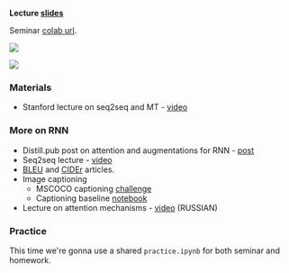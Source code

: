 __Lecture [slides](https://github.com/yandexdataschool/nlp_course/raw/master/resources/slides/nlp18_04_seq2seq_attention.pdf)__

Seminar [colab url](https://colab.research.google.com/github/yandexdataschool/nlp_course/blob/master/week4_seq2seq/practice.ipynb).

![](https://raw.githubusercontent.com/yandexdataschool/nlp_course/master/resources/vanilla_enc_dec.gif)

![](https://raw.githubusercontent.com/yandexdataschool/nlp_course/master/resources/attention_mechanism.gif)

### Materials
* Stanford lecture on seq2seq and MT - [video](https://www.youtube.com/watch?v=IxQtK2SjWWM)

### More on RNN
* Distill.pub post on attention and augmentations for RNN - [post](https://distill.pub/2016/augmented-rnns/)
* Seq2seq lecture - [video](https://www.youtube.com/watch?v=G5RY_SUJih4)
* [BLEU](http://www.aclweb.org/anthology/P02-1040.pdf) and [CIDEr](https://arxiv.org/pdf/1411.5726.pdf) articles.
* Image captioning
  * MSCOCO captioning [challenge](http://mscoco.org/dataset/#captions-challenge2015)
  * Captioning baseline [notebook](https://github.com/yandexdataschool/HSE_deeplearning/blob/master/week7/captioning_solution_ars.ipynb)
* Lecture on attention mechanisms - [video](https://www.youtube.com/watch?v=_XRBlhzb31U) (RUSSIAN)

### Practice
This time we're gonna use a shared `practice.ipynb` for both seminar and homework.
